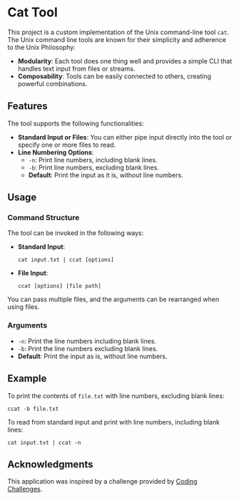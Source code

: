 
# Cat Tool

This project is a custom implementation of the Unix command-line tool `cat`. The Unix command line tools are known for their simplicity and adherence to the Unix Philosophy:
- **Modularity**: Each tool does one thing well and provides a simple CLI that handles text input from files or streams.
- **Composability**: Tools can be easily connected to others, creating powerful combinations.

## Features

The tool supports the following functionalities:

- **Standard Input or Files**: You can either pipe input directly into the tool or specify one or more files to read.
- **Line Numbering Options**:
  - `-n`: Print line numbers, including blank lines.
  - `-b`: Print line numbers, excluding blank lines.
  - **Default**: Print the input as it is, without line numbers.

## Usage

### Command Structure

The tool can be invoked in the following ways:

- **Standard Input**:
  ```
  cat input.txt | ccat [options]
  ```
  
- **File Input**:
  ```
  ccat [options] [file path]
  ```

You can pass multiple files, and the arguments can be rearranged when using files.

### Arguments

- `-n`: Print the line numbers including blank lines.
- `-b`: Print the line numbers excluding blank lines.
- **Default**: Print the input as is, without line numbers.

## Example

To print the contents of `file.txt` with line numbers, excluding blank lines:
```
ccat -b file.txt
```

To read from standard input and print with line numbers, including blank lines:
```
cat input.txt | ccat -n
```

## Acknowledgments

This application was inspired by a challenge provided by [Coding Challenges](https://codingchallenges.fyi/).
